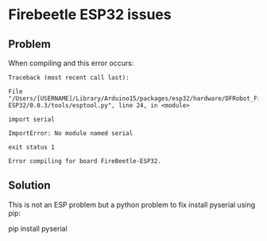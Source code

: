 
# Firebeetle ESP32 issues

## Problem
When compiling and this error occurs:

    
    Traceback (most recent call last):
    
    File "/Users/[USERNAME]/Library/Arduino15/packages/esp32/hardware/DFRobot_FireBeetle-ESP32/0.0.3/tools/esptool.py", line 24, in <module>
    
    import serial
    
    ImportError: No module named serial
    
    exit status 1
    
    Error compiling for board FireBeetle-ESP32.

## Solution

This is not an ESP problem but a python problem to fix install pyserial using pip:

pip install pyserial
